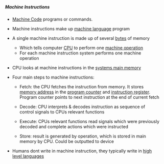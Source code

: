 ##### Machine Instructions
- [Machine Code](./machine_code.md) programs or commands.

- Machine instructions make up [machine language](./machine_language.md) program

- A single machine instruction is made up of several [bytes](./bytes.md) of memory
  - Which tells computer [CPU](./cpu.md) to perform one [machine operation](./machine_operation.md)
  - For each machine instruction system performs one machine operation

- CPU looks at machine instructions in the [systems main memory](./system_memory.md)

- Four main steps to machine instructions:
  - Fetch: the CPU fetches the instruction from memory. It stores [memory address](./memory_addresses.md) in the [program counter](./program_counter.md) and [instruction register](./instruction_register.md). Program counter points to next instruction at the end of current fetch

  - Decode: CPU interprets & decodes instruction as sequence of control signals to CPUs relevant functions 

  - Execute: CPUs relevant functions read signals which were previously decoded and complete actions which were instructed

  - Store: result is generated by operation, which is stored in main memory by CPU. Could be outputted to device

- Humans dont write in machine instruction, they typically write in [high level languages](./high_level_language.md)